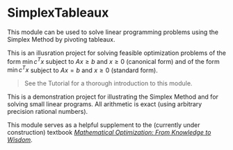 # SimplexTableaux

This module can be used to solve linear programming problems using 
the Simplex Method by pivoting tableaux. 

This is an illusration project for solving feasible optimization problems of the form 
$\min c^T x$ subject to $Ax ≥ b$ and $x \ge 0$ (canonical form)
and of the form $\min c^T x$ subject to $Ax = b$ and $x \ge 0$ (standard form).


>See the Tutorial for a thorough introduction to this module.

This is a demonstration project for illustrating the Simplex Method and for solving small linear programs. All arithmetic is exact (using arbitrary precision rational numbers).


This module serves as a helpful supplement to 
the (currently under construction) textbook
[*Mathematical Optimization: From Knowledge to Wisdom*](https://www.ams.jhu.edu/ers/books/mathematical-optimization/).

